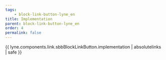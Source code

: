 ```yaml
---
tags: 
    - block-link-button-lyne_en
title: Implementation
parent: block-link-button-lyne_en
order: 4
permalink: false  
---
```

{{ lyne.components.link.sbbBlockLinkButton.implementation | absolutelinks | safe }}
